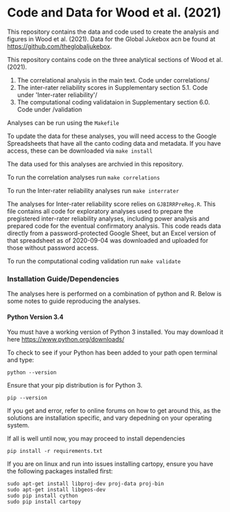 # Code and Data for Wood et al. (2021)

This repository contains the data and code used to create the analysis and figures in Wood et al. (2021). 
Data for the Global Jukebox acn be found at https://github.com/theglobaljukebox. 

This repository contains code on the three analytical sections of Wood et al. (2021).

1. The correlational analysis in the main text. Code under correlations/
2. The inter-rater reliability scores in Supplementary section 5.1. Code under 'Inter-rater reliability'/
3. The computational coding validataion in Supplementary section 6.0. Code under /validation

Analyses can be run using the `Makefile`

To update the data for these analyses, you will need access to the Google Spreadsheets that have all the canto coding data and metadata.
If you have access, these can be downloaded via  `make install`

The data used for this analyses are archvied in this repository. 

To run the correlation analyses run `make correlations` 

To run the Inter-rater reliability analyses run `make interrater`

The analyses for Inter-rater reliability score relies on `GJBIRRPreReg.R`. This file contains all code for exploratory analyses used to prepare the pregistered inter-rater reliability analyses, including power analysis and prepared code for the eventual confirmatory analysis. This code reads data directly from a password-protected Google Sheet, but an Excel version of that spreadsheet as of 2020-09-04 was downloaded and uploaded for those without password access.

To run the computational coding validation run `make validate`

### Installation Guide/Dependencies

The analyses here is performed on a combination of python and R. Below is some notes to guide reproducing the analyses. 

#### Python Version 3.4

You must have a working version of Python 3 installed.
You may download it here https://www.python.org/downloads/

To check to see if your Python has been added to your path open terminal and type:

`python --version`

Ensure that your pip distribution is for Python 3.

`pip --version`

If you get and error, refer to online forums on how to get around this, as the solutions are installation specific, and vary depedning on your operating system.

If all is well until now, you may proceed to install dependencies

`pip install -r requirements.txt`

If you are on linux and run into issues installing cartopy, ensure you have the following packages installed first:

```
sudo apt-get install libproj-dev proj-data proj-bin  
sudo apt-get install libgeos-dev  
sudo pip install cython  
sudo pip install cartopy  
```
